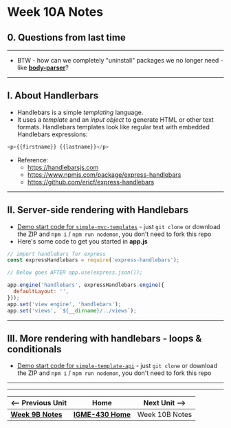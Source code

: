 # Week 10A Notes

## 0. Questions from last time

---

 - BTW - how can we completely "uninstall" packages we no longer need - like [**body-parser**](https://www.npmjs.com/package/body-parser)?

---

## I. About Handlerbars
- Handlebars is a simple *templating* language.
- It uses a *template* and an *input object* to generate HTML or other text formats. Handlebars templates look like regular text with embedded Handlebars expressions:

```js
<p>{{firstname}} {{lastname}}</p>
```

- Reference:
  - https://handlebarsjs.com
  - https://www.npmjs.com/package/express-handlebars
  - https://github.com/ericf/express-handlebars

---

## II. Server-side rendering with Handlebars
- [Demo start code for `simple-mvc-templates`](https://github.com/IGM-RichMedia-at-RIT/simple-mvc-templates) - just `git clone` or download the ZIP and `npm i` / `npm run nodemon`, you don't need to fork this repo
- Here's some code to get you started in **app.js**

```js
// import handlebars for express
const expressHandlebars = require('express-handlebars');

// Below goes AFTER app.use(express.json());

app.engine('handlebars', expressHandlebars.engine({
  defaultLayout: '',
}));
app.set('view engine', 'handlebars');
app.set('views', `${__dirname}/../views`);
```

---

## III. More rendering with handlebars - loops & conditionals
- [Demo start code for `simple-template-api`](https://github.com/IGM-RichMedia-at-RIT/simple-template-api) - just `git clone` or download the ZIP and `npm i` / `npm run nodemon`, you don't need to fork this repo

 
---
---

| <-- Previous Unit | Home | Next Unit -->
| --- | --- | --- 
|   [**Week 9B Notes**](09B.md)  |  [**IGME-430 Home**](../) | Week 10B Notes
